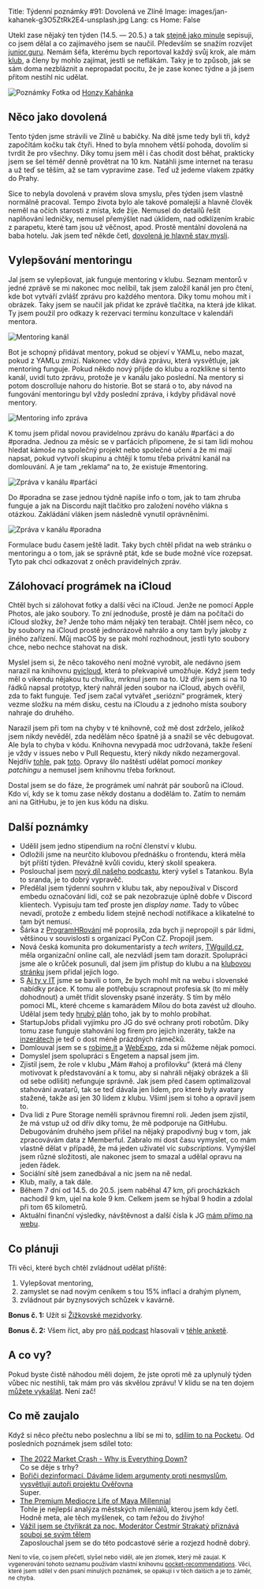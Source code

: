 Title: Týdenní poznámky #91: Dovolená ve Zlíně
Image: images/jan-kahanek-g3O5ZtRk2E4-unsplash.jpg
Lang: cs
Home: False


Utekl zase nějaký ten týden (14.5. — 20.5.) a tak [stejně jako minule]({filename}/2022-05-13_tydenni-poznamky-90-zmeny-v-mentoringu-a-stream-na-youtube.md) sepisuji, co jsem dělal a co zajímavého jsem se naučil. Především se snažím rozvíjet [junior.guru](https://junior.guru/). Nemám šéfa, kterému bych reportoval každý svůj krok, ale mám [klub](https://junior.guru/club/), a členy by mohlo zajímat, jestli se neflákám. Taky je to způsob, jak se sám doma nezbláznit a nepropadat pocitu, že je zase konec týdne a já jsem přitom nestihl nic udělat.

![Poznámky]({static}/images/jan-kahanek-g3O5ZtRk2E4-unsplash.jpg)
Fotka od [Honzy Kahánka](https://unsplash.com/@honza_kahanek)


## Něco jako dovolená

Tento týden jsme strávili ve Zlíně u babičky. Na dítě jsme tedy byli tři, když započítám kočku tak čtyři. Hned to byla mnohem větší pohoda, dovolím si tvrdit že pro všechny. Díky tomu jsem měl i čas chodit dost běhat, prakticky jsem se šel téměř denně provětrat na 10 km. Natáhli jsme internet na terasu a už teď se těším, až se tam vypravíme zase. Teď už jedeme vlakem zpátky do Prahy.

Sice to nebyla dovolená v pravém slova smyslu, přes týden jsem vlastně normálně pracoval. Tempo života bylo ale takové pomalejší a hlavně člověk neměl na očích starosti z místa, kde žije. Nemusel do detailů řešit naplňování ledničky, nemusel přemýšlet nad úklidem, nad odklízením krabic z parapetu, které tam jsou už věčnost, apod. Prostě mentální dovolená na baba hotelu. Jak jsem teď někde četl, [dovolená je hlavně stav mysli](https://a2larm.cz/2021/09/dovolena-je-zmena-stavu-mysli-nezalezi-kde-jste-rika-fotografka-ktera-se-rekreovala-na-sidlisti-dablice/).


## Vylepšování mentoringu

Jal jsem se vylepšovat, jak funguje mentoring v klubu. Seznam mentorů v jedné zprávě se mi nakonec moc nelíbil, tak jsem založil kanál jen pro čtení, kde bot vytváří zvlášť zprávu pro každého mentora. Díky tomu mohou mít i obrázek. Taky jsem se naučil jak přidat ke zprávě tlačítka, na která jde klikat. Ty jsem použil pro odkazy k rezervaci termínu konzultace v kalendáři mentora.

![Mentoring kanál]({static}/images/mentoring-kanal.png)

Bot je schopný přidávat mentory, pokud se objeví v YAMLu, nebo mazat, pokud z YAMLu zmizí. Nakonec vždy dává zprávu, která vysvětluje, jak mentoring funguje. Pokud někdo nový přijde do klubu a rozklikne si tento kanál, uvidí tuto zprávu, protože je v kanálu jako poslední. Na mentory si potom doscrolluje nahoru do historie. Bot se stará o to, aby návod na fungování mentoringu byl vždy poslední zpráva, i kdyby přidával nové mentory.

![Mentoring info zpráva]({static}/images/mentoring-info.png)

K tomu jsem přidal novou pravidelnou zprávu do kanálu #parťáci a do #poradna. Jednou za měsíc se v parťácích připomene, že si tam lidi mohou hledat kámoše na společný projekt nebo společné učení a že mi mají napsat, pokud vytvoří skupinu a chtějí k tomu třeba privátní kanál na domlouvání. A je tam „reklama“ na to, že existuje #mentoring.

![Zpráva v kanálu #parťáci]({static}/images/partaci-info.png)

Do #poradna se zase jednou týdně napíše info o tom, jak to tam zhruba funguje a jak na Discordu najít tlačítko pro založení nového vlákna s otázkou. Zakládání vláken jsem následně vynutil oprávněními.

![Zpráva v kanálu #poradna]({static}/images/poradna-info.png)

Formulace budu časem ještě ladit. Taky bych chtěl přidat na web stránku o mentoringu a o tom, jak se správně ptát, kde se bude možné více rozepsat. Tyto pak chci odkazovat z oněch pravidelných zpráv.


## Zálohovací prográmek na iCloud

Chtěl bych si zálohovat fotky a další věci na iCloud. Jenže ne pomocí Apple Photos, ale jako soubory. To zní jednoduše, prostě je dám na počítači do iCloud složky, že? Jenže toho mám nějaký ten terabajt. Chtěl jsem něco, co by soubory na iCloud prostě jednorázově nahrálo a ony tam byly jakoby z jiného zařízení. Můj macOS by se pak mohl rozhodnout, jestli tyto soubory chce, nebo nechce stahovat na disk.

Myslel jsem si, že něco takového není možné vyrobit, ale nedávno jsem narazil na knihovnu [pyicloud](https://github.com/picklepete/pyicloud), která to překvapivě umožňuje. Když jsem tedy měl o víkendu nějakou tu chvilku, mrknul jsem na to. Už dřív jsem si na 10 řádků napsal prototyp, který nahrál jeden soubor na iCloud, abych ověřil, zda to fakt funguje. Teď jsem začal vytvářet „seriózní“ prográmek, který vezme složku na mém disku, cestu na iCloudu a z jednoho místa soubory nahraje do druhého.

Narazil jsem při tom na chyby v té knihovně, což mě dost zdrželo, jelikož jsem nikdy nevěděl, zda nedělám něco špatně já a snažil se věc debugovat. Ale byla to chyba v kódu. Knihovna nevypadá moc udržovaná, takže řešení je vždy v issues nebo v Pull Requestu, který nikdy nikdo nezamergoval. Nejdřív [tohle](https://github.com/picklepete/pyicloud/issues/326#issuecomment-1126925582=), pak [toto](https://github.com/picklepete/pyicloud/issues/337). Opravy šlo naštěstí udělat pomocí _monkey patchingu_ a nemusel jsem knihovnu třeba forknout.

Dostal jsem se do fáze, že prográmek umí nahrát pár souborů na iCloud. Kdo ví, kdy se k tomu zase někdy dostanu a dodělám to. Zatím to nemám ani na GitHubu, je to jen kus kódu na disku.


## Další poznámky

- Udělil jsem jedno stipendium na roční členství v klubu.
- Odložili jsme na neurčito klubovou přednášku o frontendu, která měla být příští týden. Převážně kvůli covidu, který skolil speakera.
- Poslouchal jsem [nový díl našeho podcastu](https://junior.guru/podcast/), který vyšel s Tatankou. Byla to sranda, je to dobrý vypravěč.
- Předělal jsem týdenní souhrn v klubu tak, aby nepoužíval v Discord embedu označování lidí, což se pak nezobrazuje úplně dobře v Discord klientech. Vypisuju tam teď proste jen _display name_. Tady to vůbec nevadí, protože z embedu lidem stejně nechodí notifikace a klikatelné to tam být nemusí.
- Šárka z [ProgramHRování](https://www.programhrovani.cz/) mě poprosila, zda bych ji nepropojil s pár lidmi, většinou v souvislosti s organizací PyCon CZ. Propojil jsem.
- Nová česká komunita pro dokumentaristy a _tech writers_, [TWguild.cz](https://www.twguild.cz/), měla organizační online call, ale nezvládl jsem tam dorazit. Spolupráci jsme ale o krůček posunuli, dal jsem jim přístup do klubu a na [klubovou stránku](https://junior.guru/club/) jsem přidal jejich logo.
- S [Aj ty v IT](https://ajtyvit.sk/) jsme se bavili o tom, že bych mohl mít na webu i slovenské nabídky práce. K tomu ale potřebuju scrapnout profesia.sk (to mi měly dohodnout) a umět třídit slovensky psané inzeráty. S tím by mělo pomoci ML, které chceme s kamarádem Mílou do bota zavést už dlouho. Udělal jsem tedy [hrubý plán](https://github.com/honzajavorek/junior.guru/issues/862) toho, jak by to mohlo probíhat.
- StartupJobs přidali vyjímku pro JG do své ochrany proti robotům. Díky tomu zase funguje stahování log firem pro jejich inzeráty, takže na [inzerátech](https://junior.guru/jobs/) je teď o dost méně prázdných rámečků.
- Domlouval jsem se s [robime.it](https://robime.it/) a [WebExpo](https://www.webexpo.net/), zda si můžeme nějak pomoci.
- Domyslel jsem spolupráci s Engetem a napsal jsem jim.
- Zjistil jsem, že role v klubu „Mám #ahoj a profilovku“ (která má členy motivovat k představování a k tomu, aby si nahráli nějaký obrázek a šli od sebe odlišit) nefunguje správně. Jak jsem před časem optimalizoval stahování avatarů, tak se teď dávala jen lidem, pro které byly avatary stažené, takže asi jen 30 lidem z klubu. Všiml jsem si toho a opravil jsem to.
- Dva lidi z Pure Storage neměli správnou firemní roli. Jeden jsem zjistil, že má vstup už od dřív díky tomu, že mě podporuje na GitHubu. Debugováním druhého jsem přišel na nějaký prapodivný bug v tom, jak zpracovávám data z Memberful. Zabralo mi dost času vymyslet, co mám vlastně dělat v případě, že má jeden uživatel víc _subscriptions_. Vymýšlel jsem různé složitosti, ale nakonec jsem to smazal a udělal opravu na jeden řádek.
- Sociální sítě jsem zanedbával a nic jsem na ně nedal.
- Klub, maily, a tak dále.
- Během 7 dní od 14.5. do 20.5. jsem naběhal 47 km, při procházkách nachodil 9 km, ujel na kole 9 km. Celkem jsem se hýbal 9 hodin a zdolal při tom 65 kilometrů.
- Aktuální finanční výsledky, návštěvnost a další čísla k JG [mám přímo na webu](https://junior.guru/open/).


## Co plánuji

Tři věci, které bych chtěl zvládnout udělat příště:

1. Vylepšovat mentoring,
2. zamyslet se nad novým ceníkem s tou 15% inflací a drahým plynem,
3. zvládnout pár byznysových schůzek v kavárně.

**Bonus č. 1:** Užít si [Žižkovské mezidvorky](https://www.facebook.com/events/756977309009547/).

**Bonus č. 2:** Všem říct, aby pro [náš podcast](https://junior.guru/podcast/) hlasovali v [téhle anketě](https://www.podcastroku.cz/#hlasov%C3%A1n%C3%AD).


## A co vy?

Pokud byste čistě náhodou měli dojem, že jste oproti mě za uplynulý týden vůbec nic nestihli, tak mám pro vás skvělou zprávu! V klidu se na ten dojem [můžete vykašlat]({filename}/2020-06-04_neni-to-zavod.md). Není zač!


## Co mě zaujalo

Když si něco přečtu nebo poslechnu a líbí se mi to, [sdílím to na Pocketu](https://getpocket.com/@honzajavorek). Od posledních poznámek jsem sdílel toto:

- [The 2022 Market Crash - Why is Everything Down?](https://getpocket.com/redirect?&url=https%3A%2F%2Fwww.youtube.com%2Fwatch%3Fv%3DddWr9dPGqDA&h=f344f5407913c81e36f57fd78713b238157025b74a3d3b45b641ac73797bc6a2)<br>Co se děje s trhy?
- [Bořiči dezinformací. Dáváme lidem argumenty proti nesmyslům, vysvětlují autoři projektu Ověřovna](https://getpocket.com/redirect?&url=https%3A%2F%2Fovercast.fm%2F%2BRZMiLLLVk&h=4b7ccc4b28d011bbb4ae8ac1fe86c3bcaf9332933e5fc2b27ef0bf45ebae8ff2)<br>Super.
- [The Premium Mediocre Life of Maya Millennial](https://getpocket.com/redirect?&url=https%3A%2F%2Fwww.ribbonfarm.com%2F2017%2F08%2F17%2Fthe-premium-mediocre-life-of-maya-millennial%2F&h=a59ff44e36e1b708ce97c808da1965603c231fdc81763eb0689f8931f3cfeece)<br>Tohle je nejlepší analýza městských mileniálů, kterou jsem kdy četl. Hodně meta, ale těch myšlenek, co tam řežou do živýho!
- [Vážil jsem se čtyřikrát za noc. Moderátor Čestmír Strakatý přiznává souboj se svým tělem](https://getpocket.com/redirect?&url=https%3A%2F%2Fovercast.fm%2F%2B0k77xlt5w&h=0c2d6f513551db7f46c182d8ffc57eae89fe36532fa3d263ed79e13b3d07d227)<br>Zaposlouchal jsem se do této podcastové série a rozjezd hodně dobrý.

<small>Není to vše, co jsem přečetl, slyšel nebo viděl, ale jen zlomek, který mě zaujal. K vygenerování tohoto seznamu používám vlastní knihovnu <a href="https://pypi.org/project/pocket-recommendations/">pocket-recommendations</a>. Věci, které jsem sdílel v den psaní minulých poznámek, se opakují i v těch dalších a je to záměr, ne chyba.</small>
